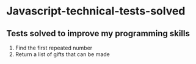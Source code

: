 # Javascript-technical-tests-solved
## Tests solved to improve my programming skills
  1. Find the first repeated number
  2. Return a list of gifts that can be made
